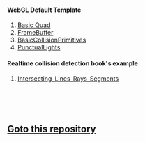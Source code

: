 <h4>WebGL Default Template</h4>
<ol>
  <li><a href="https://scahp.github.io/WebGL/01_BasicQuad/index.html">Basic Quad</a></li>
  <li><a href="https://scahp.github.io/WebGL/02_FrameBuffer/index.html">FrameBuffer</a></li>
  <li><a href="https://scahp.github.io/WebGL/03_BasicCollisionPrimitives/index.html">BasicCollisionPrimitives</a></li>
  <li><a href="https://scahp.github.io/WebGL/05_PunctualLights/index.html">PunctualLights</a></li>  
</ol>

<h4>Realtime collision detection book's example</h4>
<ol>
  <li><a href="https://scahp.github.io/WebGL/04_Intersecting_Lines_Rays_Segments/index.html">Intersecting_Lines_Rays_Segments</a></li>
</ol>

<br>
<br>
<br>

<h2><a href="https://github.com/scahp/Potential">Goto this repository</a></h2>
